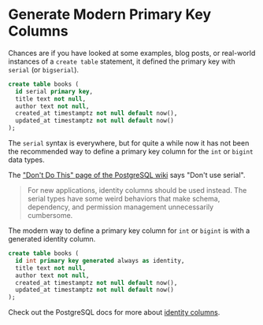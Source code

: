 # Generate Modern Primary Key Columns

Chances are if you have looked at some examples, blog posts, or real-world
instances of a `create table` statement, it defined the primary key with
`serial` (or `bigserial`).

```sql
create table books (
  id serial primary key,
  title text not null,
  author text not null,
  created_at timestamptz not null default now(),
  updated_at timestamptz not null default now()
);
```

The `serial` syntax is everywhere, but for quite a while now it has not been
the recommended way to define a primary key column for the `int` or `bigint`
data types.

The ["Don't Do This" page of the PostgreSQL
wiki](https://wiki.postgresql.org/wiki/Don%27t_Do_This#Don.27t_use_serial) says
"Don't use serial".

> For new applications, identity columns should be used instead. The serial
> types have some weird behaviors that make schema, dependency, and permission
> management unnecessarily cumbersome.

The modern way to define a primary key column for `int` or `bigint` is with a
generated identity column.

```sql
create table books (
  id int primary key generated always as identity,
  title text not null,
  author text not null,
  created_at timestamptz not null default now(),
  updated_at timestamptz not null default now()
);
```

Check out the PostgreSQL docs for more about [identity
columns](https://www.postgresql.org/docs/17/ddl-identity-columns.html).
